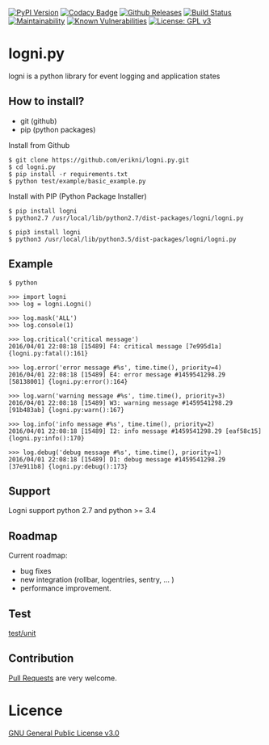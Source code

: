 [![PyPI Version](https://shields.mitmproxy.org/pypi/v/logni.svg)](https://pypi.org/project/logni/)
[![Codacy Badge](https://api.codacy.com/project/badge/Grade/441b9bb67c0f4956b5d4bcfbe76e00c6)](https://www.codacy.com/manual/erikni/logni.py?utm_source=github.com&amp;utm_medium=referral&amp;utm_content=erikni/logni.py&amp;utm_campaign=Badge_Grade)
[![Github Releases](https://img.shields.io/github/downloads/atom/atom/latest/total.svg)](https://github.com/erikni/logni.py/releases)
[![Build Status](https://api.travis-ci.org/erikni/logni.py.svg?branch=develop)](http://travis-ci.org/erikni/logni.py)
[![Maintainability](https://api.codeclimate.com/v1/badges/27cb403386b704028bb5/maintainability)](https://codeclimate.com/github/erikni/logni.py/maintainability)
[![Known Vulnerabilities](https://snyk.io//test/github/erikni/logni.py/badge.svg?targetFile=requirements.txt)](https://snyk.io//test/github/erikni/logni.py?targetFile=requirements.txt)
[![License: GPL v3](https://img.shields.io/badge/License-GPLv3-blue.svg)](LICENCE)

# logni.py
logni is a python library for event logging and application states

## How to install?
- git (github)
- pip (python packages)


Install from Github
```
$ git clone https://github.com/erikni/logni.py.git
$ cd logni.py
$ pip install -r requirements.txt
$ python test/example/basic_example.py
```

Install with PIP (Python Package Installer)
```
$ pip install logni
$ python2.7 /usr/local/lib/python2.7/dist-packages/logni/logni.py

$ pip3 install logni
$ python3 /usr/local/lib/python3.5/dist-packages/logni/logni.py 
```

## Example

```
$ python

>>> import logni
>>> log = logni.Logni()

>>> log.mask('ALL')
>>> log.console(1)

>>> log.critical('critical message')
2016/04/01 22:08:18 [15489] F4: critical message [7e995d1a] {logni.py:fatal():161}

>>> log.error('error message #%s', time.time(), priority=4)
2016/04/01 22:08:18 [15489] E4: error message #1459541298.29 [58138001] {logni.py:error():164}

>>> log.warn('warning message #%s', time.time(), priority=3)
2016/04/01 22:08:18 [15489] W3: warning message #1459541298.29 [91b483ab] {logni.py:warn():167}

>>> log.info('info message #%s', time.time(), priority=2)
2016/04/01 22:08:18 [15489] I2: info message #1459541298.29 [eaf58c15] {logni.py:info():170}

>>> log.debug('debug message #%s', time.time(), priority=1)
2016/04/01 22:08:18 [15489] D1: debug message #1459541298.29 [37e911b8] {logni.py:debug():173}
```

## Support

Logni support python 2.7 and python >= 3.4

## Roadmap

Current roadmap:

* bug fixes
* new integration (rollbar, logentries, sentry, ... )
* performance improvement.

## Test

[test/unit](https://github.com/erikni/logni.py/tree/develop/test/unit)

## Contribution

[Pull Requests](https://github.com/erikni/logni.py/pulls) are very welcome.

# Licence

[GNU General Public License v3.0](LICENSE)
